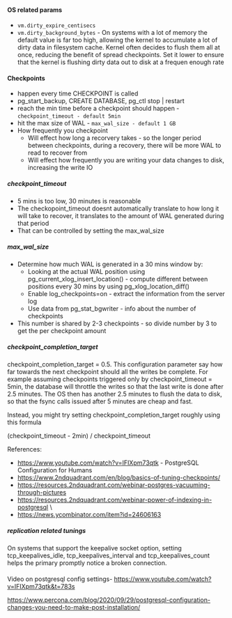 #### OS related params
- `vm.dirty_expire_centisecs`
- `vm.dirty_background_bytes` - On systems with a lot of memory the default value is far too high, allowing the kernel to accumulate a lot of dirty data in filesystem cache. Kernel often decides to flush them all at once, reducing the benefit of spread checkpoints. Set it lower to ensure that the kernel is flushing dirty data out to disk at a frequen enough rate

#### Checkpoints

* happen every time CHECKPOINT is called
* pg\_start\_backup\, CREATE DATABASE\, pg\_ctl stop \| restart
* reach the min time before a checkpoint should happen - `checkpoint_timeout - default 5min`
* hit the max size of WAL - `max_wal_size - default 1 GB`
* How frequently you checkpoint
    * Will effect how long a recorvery takes - so the longer period between checkpoints, during a recovery, there will be more WAL to read to recover from
    * Will effect how frequently you are writing your data changes to disk, increasing the write IO

##### checkpoint_timeout
- 5 mins is too low, 30 minutes is  reasonable
- The checkopoint_timeout doesnt automatically translate to how long it will take to recover, it translates to the amount of WAL generated during that period
- That can be controlled by setting the max_wal_size


##### max_wal_size
- Determine how much WAL is generated in a 30 mins window by:
    - Looking at the actual WAL position using pg_current_xlog_insert_location() - compute different between positions every 30 mins by using pg_xlog_location_diff()
    - Enable log_checkpoints=on - extract the information from the server log
    - Use data from pg_stat_bgwriter - info about the number of checkpoints
- This number is shared by 2-3  checkpoints - so divide number by 3 to get the per checkpoint amount

##### checkpoint_completion_target

 checkpoint_completion_target = 0.5. This configuration parameter say how far towards the next checkpoint should all the writes be complete. For example assuming checkpoints triggered only by checkpoint_timeout = 5min, the database will throttle the writes so that the last write is done after 2.5 minutes. The OS then has another 2.5 minutes to flush the data to disk, so that the fsync calls issued after 5 minutes are cheap and fast.
 
 Instead, you might try setting checkpoint_completion_target roughly using this formula

(checkpoint_timeout - 2min) / checkpoint_timeout


References:
- https://www.youtube.com/watch?v=IFIXpm73qtk - PostgreSQL Configuration for Humans
- https://www.2ndquadrant.com/en/blog/basics-of-tuning-checkpoints/
- https://resources.2ndquadrant.com/webinar-postgres-vacuuming-through-pictures 
- https://resources.2ndquadrant.com/webinar-power-of-indexing-in-postgresql \
- https://news.ycombinator.com/item?id=24606163

##### replication related tunings
On systems that support the keepalive socket option, setting tcp_keepalives_idle, tcp_keepalives_interval and tcp_keepalives_count helps the primary promptly notice a broken connection.

#### 

Video on postgresql config settings- https://www.youtube.com/watch?v=IFIXpm73qtk&t=783s

https://www.percona.com/blog/2020/09/29/postgresql-configuration-changes-you-need-to-make-post-installation/

